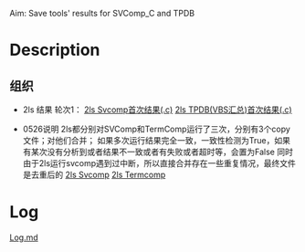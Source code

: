 Aim:
    Save tools' results for SVComp_C and TPDB

# Description

## 组织
- 2ls 结果
轮次1：
[2ls Svcomp首次结果(.c)](./2ls_Term_Res_SVCOMP.csv)
[2ls TPDB(VBS汇总)首次结果(.c)](./2ls_Term_Res_TPDB.csv)

- 0526说明
2ls都分别对SVComp和TermComp运行了三次，分别有3个copy文件；对他们合并；
如果多次运行结果完全一致，一致性检测为True，如果有某次没有分析到或者结果不一致或者有失败或者超时等，会置为False
同时由于2ls运行svcomp遇到过中断，所以直接合并存在一些重复情况，最终文件是去重后的
[2ls Svcomp](./2ls_SVComp_merge_dedup.csv)
[2ls Termcomp](./2ls_TPDB_merge.csv)

# Log
[Log.md](../Doc/log.md)
